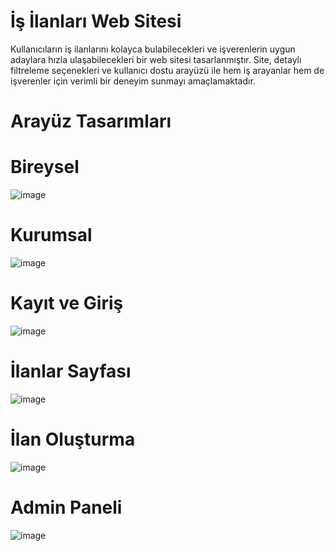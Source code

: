 # İş İlanları Web Sitesi

 Kullanıcıların iş ilanlarını kolayca bulabilecekleri ve işverenlerin uygun adaylara hızla
 ulaşabilecekleri bir web sitesi tasarlanmıştır. Site, detaylı filtreleme seçenekleri ve
 kullanıcı dostu arayüzü ile hem iş arayanlar hem de işverenler için verimli bir deneyim
 sunmayı amaçlamaktadır.

 # Arayüz Tasarımları

# Bireysel
 ![image](https://github.com/user-attachments/assets/ff63e978-3ed3-4b2b-9d0f-889a28951c8c)

# Kurumsal
 ![image](https://github.com/user-attachments/assets/3b0c2543-9158-4e0d-8c4c-49835e6e80cd)

# Kayıt ve Giriş 
![image](https://github.com/user-attachments/assets/137b4c41-75dd-4c78-ae0d-8c224b3d9e25)

# İlanlar Sayfası
![image](https://github.com/user-attachments/assets/0ef5b60d-e1b5-4132-8b70-f5bdb08b54ea)

# İlan Oluşturma
![image](https://github.com/user-attachments/assets/9dacdae6-e15b-46db-96fe-87a5a393e791)

# Admin Paneli
![image](https://github.com/user-attachments/assets/48c5134f-2f5b-4381-9246-040be5c564d6)





 
